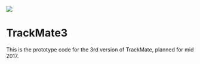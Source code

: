 [![](https://travis-ci.com/mastodon-sc/mastodon-collection.svg?branch=master)](https://travis-ci.com/mastodon-sc/mastodon-collection)

TrackMate3
==========

This is the prototype code for the 3rd version of TrackMate, planned for mid 2017.
